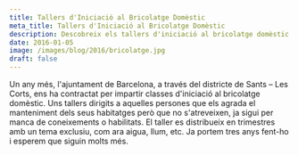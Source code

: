 ```yaml
---
title: Tallers d'Iniciació al Bricolatge Domèstic
meta_title: Tallers d'Iniciació al Bricolatge Domèstic
description: Descobreix els tallers d'iniciació al bricolatge domèstic organitzats pel districte de Sants - Les Corts de Barcelona, dissenyats per a aquells que desitgen aprendre a realitzar tasques de manteniment a casa seva.
date: 2016-01-05
image: /images/blog/2016/bricolatge.jpg
draft: false
---
```


Un any més, l'ajuntament de Barcelona, a través del districte de Sants – Les Corts, ens ha contractat per impartir classes d'iniciació al bricolatge domèstic. Uns tallers dirigits a aquelles persones que els agrada el manteniment dels seus habitatges però que no s'atreveixen, ja sigui per manca de coneixements o habilitats. El taller es distribueix en trimestres amb un tema exclusiu, com ara aigua, llum, etc. Ja portem tres anys fent-ho i esperem que siguin molts més.

